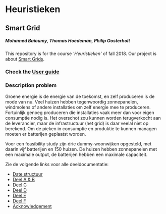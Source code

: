 # Heuristieken

## **Smart Grid**
##### Mohamed Baioumy, Thomas Hoedeman, Philip Oosterholt #####

This repository is for the course *'Heuristieken'* of fall 2018. Our project is about [Smart Grids](http://heuristieken.nl/wiki/index.php?title=SmartGrid).

### Check the [User guide](https://github.com/ThomasHoed/Heuristieken/blob/master/Documentation/User%20guide.md)

### Description problem

Groene energie is de energie van de toekomst, en zelf produceren is de mode van nu. Veel huizen hebben tegenwoordig zonnepanelen, windmolens of andere installaties om zelf energie mee te produceren. Fortuinlijk genoeg produceren die installaties vaak meer dan voor eigen consumptie nodig is. Het overschot zou kunnen worden terugverkocht aan de leverancier, maar de infrastructuur (het grid) is daar veelal niet op berekend. Om de pieken in consumptie en produktie te kunnen managen moeten er batterijen geplaatst worden.

Voor een feasibility study zijn drie dummy-woonwijken opgesteld, met daarin vijf batterijen en 150 huizen. De huizen hebben zonnepanelen met een maximale output, de batterijen hebben een maximale capaciteit.

Zie de volgende links voor alle deeldocumentatie:
- [Date structuur](https://github.com/ThomasHoed/Heuristieken/blob/master/Documentation/Data%20Structure.md)
- [Deel A & B](https://github.com/ThomasHoed/Heuristieken/blob/master/Documentation/Problem%20%20A%20%26%20B.md)
- [Deel C](https://github.com/ThomasHoed/Heuristieken/blob/master/Documentation/Problem%20C.md)
- [Deel D](https://github.com/ThomasHoed/Heuristieken/blob/master/Documentation/Problem%20D.md)
- [Deel E](https://github.com/ThomasHoed/Heuristieken/blob/master/Documentation/Problem%20E.md)
- [Deel F](https://github.com/ThomasHoed/Heuristieken/blob/master/Documentation/Problem%20F.md)
- [Acknowledgement](https://github.com/ThomasHoed/Heuristieken/blob/master/Documentation/acknowledgement.md)
